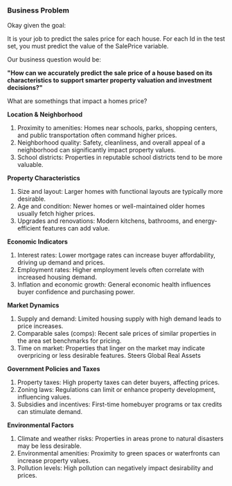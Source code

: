 ### Business Problem
Okay given the goal:

  It is your job to predict the sales price for each house. For each Id in the test set, you must predict the value of the SalePrice variable. 
  
Our business question would be:

  **"How can we accurately predict the sale price of a house based on its characteristics to support smarter property valuation and investment decisions?"**

What are somethings that impact a homes price?

**Location & Neighborhood**

1. Proximity to amenities: Homes near schools, parks, shopping centers, and public transportation often command higher prices.
2. Neighborhood quality: Safety, cleanliness, and overall appeal of a neighborhood can significantly impact property values.
3. School districts: Properties in reputable school districts tend to be more valuable.

**Property Characteristics**

1. Size and layout: Larger homes with functional layouts are typically more desirable.
2. Age and condition: Newer homes or well-maintained older homes usually fetch higher prices.
3. Upgrades and renovations: Modern kitchens, bathrooms, and energy-efficient features can add value.

**Economic Indicators**

1. Interest rates: Lower mortgage rates can increase buyer affordability, driving up demand and prices.
2. Employment rates: Higher employment levels often correlate with increased housing demand.
3. Inflation and economic growth: General economic health influences buyer confidence and purchasing power.

**Market Dynamics**

1. Supply and demand: Limited housing supply with high demand leads to price increases.
2. Comparable sales (comps): Recent sale prices of similar properties in the area set benchmarks for pricing.
3. Time on market: Properties that linger on the market may indicate overpricing or less desirable features.
Steers Global Real Assets

**Government Policies and Taxes**

1. Property taxes: High property taxes can deter buyers, affecting prices.
2. Zoning laws: Regulations can limit or enhance property development, influencing values.
3. Subsidies and incentives: First-time homebuyer programs or tax credits can stimulate demand.

**Environmental Factors**

1. Climate and weather risks: Properties in areas prone to natural disasters may be less desirable.
2. Environmental amenities: Proximity to green spaces or waterfronts can increase property values.
3. Pollution levels: High pollution can negatively impact desirability and prices.
